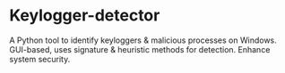 # Keylogger-detector
A Python tool to identify keyloggers &amp; malicious processes on Windows. GUI-based, uses signature &amp; heuristic methods for detection. Enhance system security.
